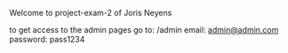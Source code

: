 Welcome to project-exam-2 of Joris Neyens

to get access to the admin pages go to: 
/admin
email: admin@admin.com
password: pass1234